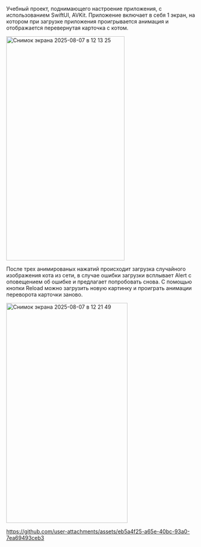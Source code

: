Учебный проект, поднимающего настроение приложения, с использованием SwiftUI, AVKit. Приложение включает в себя 1 экран, на котором при загрузке приложения проигрывается анимация и отображается перевернутая карточка с котом.

<img width="314" height="596" alt="Снимок экрана 2025-08-07 в 12 13 25" src="https://github.com/user-attachments/assets/f14b640f-47bd-4a9b-a955-c84e1d251185" />

После трех анимированых нажатий происходит загрузка случайного изображения кота из сети, в случае ошибки загрузки всплывает Alert c оповещением об ошибке и предлагает попробовать снова.
С помощью кнопки Reload можно загрузить новую картинку и проиграть анимации переворота карточки заново.

<img width="322" height="585" alt="Снимок экрана 2025-08-07 в 12 21 49" src="https://github.com/user-attachments/assets/6ab7f3c6-b153-466f-a981-3aea70b02558" />


https://github.com/user-attachments/assets/eb5a4f25-a65e-40bc-93a0-7ea69493ceb3

